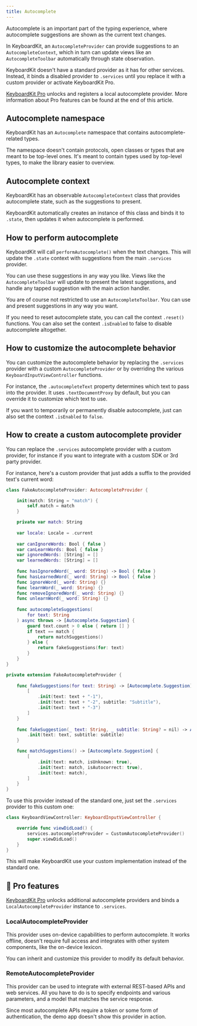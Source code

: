 ```yaml
---
title: Autocomplete
---
```


Autocomplete is an important part of the typing experience, where autocomplete suggestions are shown as the current text changes.

In KeyboardKit, an ``AutocompleteProvider`` can provide suggestions to an ``AutocompleteContext``, which in turn can update views like an ``AutocompleteToolbar`` automatically through state observation.

KeyboardKit doesn't have a standard provider as it has for other services. Instead, it binds a disabled provider to ``.services`` until you replace it with a custom provider or activate KeyboardKit Pro.

[KeyboardKit Pro][Pro] unlocks and registers a local autocomplete provider. More information about Pro features can be found at the end of this article.



## Autocomplete namespace

KeyboardKit has an ``Autocomplete`` namespace that contains autocomplete-related types.

The namespace doesn't contain protocols, open classes or types that are meant to be top-level ones. It's meant to contain types used by top-level types, to make the library easier to overview.



## Autocomplete context

KeyboardKit has an observable ``AutocompleteContext`` class that provides autocomplete state, such as the suggestions to present.

KeyboardKit automatically creates an instance of this class and binds it to ``.state``, then updates it when autocomplete is performed.



## How to perform autocomplete

KeyboardKit will call ``performAutocomplete()`` when the text changes. This will update the ``.state`` context with suggestions from the main ``.services`` provider. 

You can use these suggestions in any way you like. Views like the ``AutocompleteToolbar`` will update to present the latest suggestions, and handle any tapped suggestion with the main action handler.

You are of course not restricted to use an ``AutocompleteToolbar``. You can use and present suggestions in any way you want.

If you need to reset autocomplete state, you can call the context ``.reset()`` functions. You can also set the context ``.isEnabled`` to false to disable autocomplete altogether.



## How to customize the autocomplete behavior

You can customize the autocomplete behavior by replacing the ``.services`` provider with a custom ``AutocompleteProvider`` or by overriding the various ``KeyboardInputViewController`` functions.

For instance, the ``.autocompleteText`` property determines which text to pass into the provider. It uses ``.textDocumentProxy`` by default, but you can override it to customize which text to use.

If you want to temporarily or permanently disable autocomplete, just can also set the context ``.isEnabled`` to `false`.



## How to create a custom autocomplete provider

You can replace the ``.services`` autocomplete provider with a custom provider, for instance if you want to integrate with a custom SDK or 3rd party provider.

For instance, here's a custom provider that just adds a suffix to the provided text's current word:

```swift
class FakeAutocompleteProvider: AutocompleteProvider {

    init(match: String = "match") {
        self.match = match
    }

    private var match: String
    
    var locale: Locale = .current
    
    var canIgnoreWords: Bool { false }
    var canLearnWords: Bool { false }
    var ignoredWords: [String] = []
    var learnedWords: [String] = []
    
    func hasIgnoredWord(_ word: String) -> Bool { false }
    func hasLearnedWord(_ word: String) -> Bool { false }
    func ignoreWord(_ word: String) {}
    func learnWord(_ word: String) {}
    func removeIgnoredWord(_ word: String) {}
    func unlearnWord(_ word: String) {}
    
    func autocompleteSuggestions(
        for text: String
    ) async throws -> [Autocomplete.Suggestion] {
        guard text.count > 0 else { return [] }
        if text == match {
            return matchSuggestions()
        } else {
            return fakeSuggestions(for: text)
        }
    }
}

private extension FakeAutocompleteProvider {
    
    func fakeSuggestions(for text: String) -> [Autocomplete.Suggestion] {
        [
            .init(text: text + "-1"),
            .init(text: text + "-2", subtitle: "Subtitle"),
            .init(text: text + "-3")
        ]
    }
    
    func fakeSuggestion(_ text: String, _ subtitle: String? = nil) -> Autocomplete.Suggestion {
        .init(text: text, subtitle: subtitle)
    }

    func matchSuggestions() -> [Autocomplete.Suggestion] {
        [
            .init(text: match, isUnknown: true),
            .init(text: match, isAutocorrect: true),
            .init(text: match),
        ]
    }
}
```

To use this provider instead of the standard one, just set the ``.services`` provider to this custom one:

```swift
class KeyboardViewController: KeyboardInputViewController {

    override func viewDidLoad() {
        services.autocompleteProvider = CustomAutocompleteProvider()
        super.viewDidLoad()
    }
}
```

This will make KeyboardKit use your custom implementation instead of the standard one.   



## 👑 Pro features

[KeyboardKit Pro][Pro] unlocks additional autocomplete providers and binds a `LocalAutocompleteProvider` instance to ``.services``.

### LocalAutocompleteProvider

This provider uses on-device capabilities to perform autocomplete. It works offline, doesn't require full access and integrates with other system components, like the on-device lexicon.

You can inherit and customize this provider to modify its default behavior.

### RemoteAutocompleteProvider

This provider can be used to integrate with external REST-based APIs and web services. All you have to do is to specify endpoints and various parameters, and a model that matches the service response.

Since most autocomplete APIs require a token or some form of authentication, the demo app doesn't show this provider in action.



[Pro]: /pro
